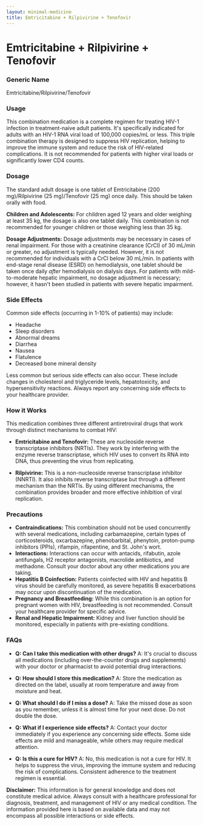 ```yaml
---
layout: minimal-medicine
title: Emtricitabine + Rilpivirine + Tenofovir
---
```


# Emtricitabine + Rilpivirine + Tenofovir
### Generic Name
Emtricitabine/Rilpivirine/Tenofovir

### Usage
This combination medication is a complete regimen for treating HIV-1 infection in treatment-naive adult patients.  It's specifically indicated for adults with an HIV-1 RNA viral load of 100,000 copies/mL or less.  This triple combination therapy is designed to suppress HIV replication, helping to improve the immune system and reduce the risk of HIV-related complications.  It is not recommended for patients with higher viral loads or significantly lower CD4 counts.


### Dosage
The standard adult dosage is one tablet of Emtricitabine (200 mg)/Rilpivirine (25 mg)/Tenofovir (25 mg) once daily.  This should be taken orally with food.

**Children and Adolescents:**  For children aged 12 years and older weighing at least 35 kg, the dosage is also one tablet daily.  This combination is not recommended for younger children or those weighing less than 35 kg.

**Dosage Adjustments:**  Dosage adjustments may be necessary in cases of renal impairment.  For those with a creatinine clearance (CrCl) of 30 mL/min or greater, no adjustment is typically needed.  However, it is not recommended for individuals with a CrCl below 30 mL/min.  In patients with end-stage renal disease (ESRD) on hemodialysis, one tablet should be taken once daily *after* hemodialysis on dialysis days.  For patients with mild-to-moderate hepatic impairment, no dosage adjustment is necessary; however, it hasn't been studied in patients with severe hepatic impairment.


### Side Effects
Common side effects (occurring in 1-10% of patients) may include:

*   Headache
*   Sleep disorders
*   Abnormal dreams
*   Diarrhea
*   Nausea
*   Flatulence
*   Decreased bone mineral density

Less common but serious side effects can also occur.  These include changes in cholesterol and triglyceride levels,  hepatotoxicity,  and hypersensitivity reactions.  Always report any concerning side effects to your healthcare provider.


### How it Works
This medication combines three different antiretroviral drugs that work through distinct mechanisms to combat HIV:

*   **Emtricitabine and Tenofovir:** These are nucleoside reverse transcriptase inhibitors (NRTIs). They work by interfering with the enzyme reverse transcriptase, which HIV uses to convert its RNA into DNA, thus preventing the virus from replicating.

*   **Rilpivirine:** This is a non-nucleoside reverse transcriptase inhibitor (NNRTI).  It also inhibits reverse transcriptase but through a different mechanism than the NRTIs.  By using different mechanisms, the combination provides broader and more effective inhibition of viral replication.


### Precautions
*   **Contraindications:**  This combination should not be used concurrently with several medications, including carbamazepine, certain types of corticosteroids, oxcarbazepine, phenobarbital, phenytoin, proton-pump inhibitors (PPIs), rifampin, rifapentine, and St. John's wort.
*   **Interactions:**  Interactions can occur with antacids, rifabutin, azole antifungals, H2 receptor antagonists, macrolide antibiotics, and methadone.  Consult your doctor about any other medications you are taking.
*   **Hepatitis B Coinfection:**  Patients coinfected with HIV and hepatitis B virus should be carefully monitored, as severe hepatitis B exacerbations may occur upon discontinuation of the medication.
*   **Pregnancy and Breastfeeding:** While this combination is an option for pregnant women with HIV, breastfeeding is not recommended.  Consult your healthcare provider for specific advice.
*   **Renal and Hepatic Impairment:**  Kidney and liver function should be monitored, especially in patients with pre-existing conditions.


### FAQs

*   **Q: Can I take this medication with other drugs?** A:  It's crucial to discuss all medications (including over-the-counter drugs and supplements) with your doctor or pharmacist to avoid potential drug interactions.

*   **Q: How should I store this medication?** A: Store the medication as directed on the label, usually at room temperature and away from moisture and heat.

*   **Q: What should I do if I miss a dose?** A:  Take the missed dose as soon as you remember, unless it is almost time for your next dose. Do not double the dose.

*   **Q: What if I experience side effects?** A: Contact your doctor immediately if you experience any concerning side effects.  Some side effects are mild and manageable, while others may require medical attention.

*   **Q: Is this a cure for HIV?** A:  No, this medication is not a cure for HIV. It helps to suppress the virus, improving the immune system and reducing the risk of complications.  Consistent adherence to the treatment regimen is essential.

**Disclaimer:**  This information is for general knowledge and does not constitute medical advice. Always consult with a healthcare professional for diagnosis, treatment, and management of HIV or any medical condition.  The information provided here is based on available data and may not encompass all possible interactions or side effects.
